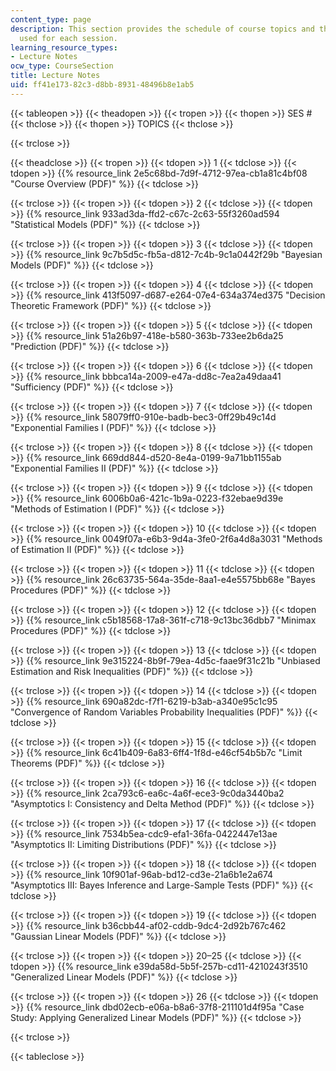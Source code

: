 ```yaml
---
content_type: page
description: This section provides the schedule of course topics and the lecture slides
  used for each session.
learning_resource_types:
- Lecture Notes
ocw_type: CourseSection
title: Lecture Notes
uid: ff41e173-82c3-d8bb-8931-48496b8e1ab5
---
```


{{< tableopen >}}
{{< theadopen >}}
{{< tropen >}}
{{< thopen >}}
SES #
{{< thclose >}}
{{< thopen >}}
TOPICS
{{< thclose >}}

{{< trclose >}}

{{< theadclose >}}
{{< tropen >}}
{{< tdopen >}}
1
{{< tdclose >}}
{{< tdopen >}}
{{% resource_link 2e5c68bd-7d9f-4712-97ea-cb1a81c4bf08 "Course Overview (PDF)" %}}
{{< tdclose >}}

{{< trclose >}}
{{< tropen >}}
{{< tdopen >}}
2
{{< tdclose >}}
{{< tdopen >}}
{{% resource_link 933ad3da-ffd2-c67c-2c63-55f3260ad594 "Statistical Models (PDF)" %}}
{{< tdclose >}}

{{< trclose >}}
{{< tropen >}}
{{< tdopen >}}
3
{{< tdclose >}}
{{< tdopen >}}
{{% resource_link 9c7b5d5c-fb5a-d812-7c4b-9c1a0442f29b "Bayesian Models (PDF)" %}}
{{< tdclose >}}

{{< trclose >}}
{{< tropen >}}
{{< tdopen >}}
4
{{< tdclose >}}
{{< tdopen >}}
{{% resource_link 413f5097-d687-e264-07e4-634a374ed375 "Decision Theoretic Framework (PDF)" %}}
{{< tdclose >}}

{{< trclose >}}
{{< tropen >}}
{{< tdopen >}}
5
{{< tdclose >}}
{{< tdopen >}}
{{% resource_link 51a26b97-418e-b580-363b-733ee2b6da25 "Prediction (PDF)" %}}
{{< tdclose >}}

{{< trclose >}}
{{< tropen >}}
{{< tdopen >}}
6
{{< tdclose >}}
{{< tdopen >}}
{{% resource_link bbbca14a-2009-e47a-dd8c-7ea2a49daa41 "Sufficiency (PDF)" %}}
{{< tdclose >}}

{{< trclose >}}
{{< tropen >}}
{{< tdopen >}}
7
{{< tdclose >}}
{{< tdopen >}}
{{% resource_link 58079ff0-910e-badb-bec3-0ff29b49c14d "Exponential Families I (PDF)" %}}
{{< tdclose >}}

{{< trclose >}}
{{< tropen >}}
{{< tdopen >}}
8
{{< tdclose >}}
{{< tdopen >}}
{{% resource_link 669dd844-d520-8e4a-0199-9a71bb1155ab "Exponential Families II (PDF)" %}}
{{< tdclose >}}

{{< trclose >}}
{{< tropen >}}
{{< tdopen >}}
9
{{< tdclose >}}
{{< tdopen >}}
{{% resource_link 6006b0a6-421c-1b9a-0223-f32ebae9d39e "Methods of Estimation I (PDF)" %}}
{{< tdclose >}}

{{< trclose >}}
{{< tropen >}}
{{< tdopen >}}
10
{{< tdclose >}}
{{< tdopen >}}
{{% resource_link 0049f07a-e6b3-9d4a-3fe0-2f6a4d8a3031 "Methods of Estimation II (PDF)" %}}
{{< tdclose >}}

{{< trclose >}}
{{< tropen >}}
{{< tdopen >}}
11
{{< tdclose >}}
{{< tdopen >}}
{{% resource_link 26c63735-564a-35de-8aa1-e4e5575bb68e "Bayes Procedures (PDF)" %}}
{{< tdclose >}}

{{< trclose >}}
{{< tropen >}}
{{< tdopen >}}
12
{{< tdclose >}}
{{< tdopen >}}
{{% resource_link c5b18568-17a8-361f-c718-9c13bc36dbb7 "Minimax Procedures (PDF)" %}}
{{< tdclose >}}

{{< trclose >}}
{{< tropen >}}
{{< tdopen >}}
13
{{< tdclose >}}
{{< tdopen >}}
{{% resource_link 9e315224-8b9f-79ea-4d5c-faae9f31c21b "Unbiased Estimation and Risk Inequalities (PDF)" %}}
{{< tdclose >}}

{{< trclose >}}
{{< tropen >}}
{{< tdopen >}}
14
{{< tdclose >}}
{{< tdopen >}}
{{% resource_link 690a82dc-f7f1-6219-b3ab-a340e95c1c95 "Convergence of Random Variables Probability Inequalities (PDF)" %}}
{{< tdclose >}}

{{< trclose >}}
{{< tropen >}}
{{< tdopen >}}
15
{{< tdclose >}}
{{< tdopen >}}
{{% resource_link 6c41b409-6a83-6ff4-1f8d-e46cf54b5b7c "Limit Theorems (PDF)" %}}
{{< tdclose >}}

{{< trclose >}}
{{< tropen >}}
{{< tdopen >}}
16
{{< tdclose >}}
{{< tdopen >}}
{{% resource_link 2ca793c6-ea6c-4a6f-ece3-9c0da3440ba2 "Asymptotics I: Consistency and Delta Method (PDF)" %}}
{{< tdclose >}}

{{< trclose >}}
{{< tropen >}}
{{< tdopen >}}
17
{{< tdclose >}}
{{< tdopen >}}
{{% resource_link 7534b5ea-cdc9-efa1-36fa-0422447e13ae "Asymptotics II: Limiting Distributions (PDF)" %}}
{{< tdclose >}}

{{< trclose >}}
{{< tropen >}}
{{< tdopen >}}
18
{{< tdclose >}}
{{< tdopen >}}
{{% resource_link 10f901af-96ab-bd12-cd3e-21a6b1e2a674 "Asymptotics III: Bayes Inference and Large-Sample Tests (PDF)" %}}
{{< tdclose >}}

{{< trclose >}}
{{< tropen >}}
{{< tdopen >}}
19
{{< tdclose >}}
{{< tdopen >}}
{{% resource_link b36cbb44-af02-cddb-9dc4-2d92b767c462 "Gaussian Linear Models (PDF)" %}}
{{< tdclose >}}

{{< trclose >}}
{{< tropen >}}
{{< tdopen >}}
20–25
{{< tdclose >}}
{{< tdopen >}}
{{% resource_link e39da58d-5b5f-257b-cd11-4210243f3510 "Generalized Linear Models (PDF)" %}}
{{< tdclose >}}

{{< trclose >}}
{{< tropen >}}
{{< tdopen >}}
26
{{< tdclose >}}
{{< tdopen >}}
{{% resource_link dbd02ecb-e06a-b8a6-37f8-211101d4f95a "Case Study: Applying Generalized Linear Models (PDF)" %}}
{{< tdclose >}}

{{< trclose >}}

{{< tableclose >}}